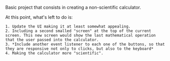 Basic project that consists in creating a non-scientific calculator.

At this point, what's left to do is: 

    1. Update the UI making it at least somewhat appealing.
    2. Including a second smalled "screen" at the top of the current screen. This new screen would show the last mathematical operation that the user passed into the calculator.
    3. *Include another event listener to each one of the buttons, so that they are responsive not only to clicks, but also to the keyboard*
    4. Making the calculator more "scientific".
